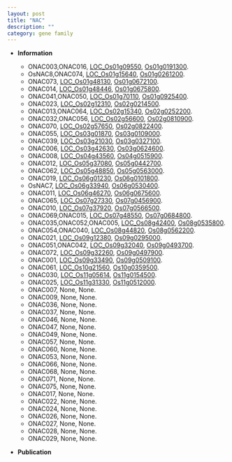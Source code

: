 ```yaml
---
layout: post
title: "NAC"
description: ""
category: gene family
---
```


* **Information**  
    + ONAC003,ONAC016, [LOC_Os01g09550](http://rice.uga.edu/cgi-bin/ORF_infopage.cgi?orf=LOC_Os01g09550), [Os01g0191300](http://rapdb.dna.affrc.go.jp/viewer/gbrowse_details/irgsp1?name=Os01g0191300).
    + OsNAC8,ONAC074, [LOC_Os01g15640](http://rice.uga.edu/cgi-bin/ORF_infopage.cgi?orf=LOC_Os01g15640), [Os01g0261200](http://rapdb.dna.affrc.go.jp/viewer/gbrowse_details/irgsp1?name=Os01g0261200).
    + ONAC073, [LOC_Os01g48130](http://rice.uga.edu/cgi-bin/ORF_infopage.cgi?orf=LOC_Os01g48130), [Os01g0672100](http://rapdb.dna.affrc.go.jp/viewer/gbrowse_details/irgsp1?name=Os01g0672100).
    + ONAC014, [LOC_Os01g48446](http://rice.uga.edu/cgi-bin/ORF_infopage.cgi?orf=LOC_Os01g48446), [Os01g0675800](http://rapdb.dna.affrc.go.jp/viewer/gbrowse_details/irgsp1?name=Os01g0675800).
    + ONAC041,ONAC050, [LOC_Os01g70110](http://rice.uga.edu/cgi-bin/ORF_infopage.cgi?orf=LOC_Os01g70110), [Os01g0925400](http://rapdb.dna.affrc.go.jp/viewer/gbrowse_details/irgsp1?name=Os01g0925400).
    + ONAC023, [LOC_Os02g12310](http://rice.uga.edu/cgi-bin/ORF_infopage.cgi?orf=LOC_Os02g12310), [Os02g0214500](http://rapdb.dna.affrc.go.jp/viewer/gbrowse_details/irgsp1?name=Os02g0214500).
    + ONAC013,ONAC064, [LOC_Os02g15340](http://rice.uga.edu/cgi-bin/ORF_infopage.cgi?orf=LOC_Os02g15340), [Os02g0252200](http://rapdb.dna.affrc.go.jp/viewer/gbrowse_details/irgsp1?name=Os02g0252200).
    + ONAC032,ONAC056, [LOC_Os02g56600](http://rice.uga.edu/cgi-bin/ORF_infopage.cgi?orf=LOC_Os02g56600), [Os02g0810900](http://rapdb.dna.affrc.go.jp/viewer/gbrowse_details/irgsp1?name=Os02g0810900).
    + ONAC070, [LOC_Os02g57650](http://rice.uga.edu/cgi-bin/ORF_infopage.cgi?orf=LOC_Os02g57650), [Os02g0822400](http://rapdb.dna.affrc.go.jp/viewer/gbrowse_details/irgsp1?name=Os02g0822400).
    + ONAC055, [LOC_Os03g01870](http://rice.uga.edu/cgi-bin/ORF_infopage.cgi?orf=LOC_Os03g01870), [Os03g0109000](http://rapdb.dna.affrc.go.jp/viewer/gbrowse_details/irgsp1?name=Os03g0109000).
    + ONAC039, [LOC_Os03g21030](http://rice.uga.edu/cgi-bin/ORF_infopage.cgi?orf=LOC_Os03g21030), [Os03g0327100](http://rapdb.dna.affrc.go.jp/viewer/gbrowse_details/irgsp1?name=Os03g0327100).
    + ONAC006, [LOC_Os03g42630](http://rice.uga.edu/cgi-bin/ORF_infopage.cgi?orf=LOC_Os03g42630), [Os03g0624600](http://rapdb.dna.affrc.go.jp/viewer/gbrowse_details/irgsp1?name=Os03g0624600).
    + ONAC008, [LOC_Os04g43560](http://rice.uga.edu/cgi-bin/ORF_infopage.cgi?orf=LOC_Os04g43560), [Os04g0515900](http://rapdb.dna.affrc.go.jp/viewer/gbrowse_details/irgsp1?name=Os04g0515900).
    + ONAC012, [LOC_Os05g37080](http://rice.uga.edu/cgi-bin/ORF_infopage.cgi?orf=LOC_Os05g37080), [Os05g0442700](http://rapdb.dna.affrc.go.jp/viewer/gbrowse_details/irgsp1?name=Os05g0442700).
    + ONAC062, [LOC_Os05g48850](http://rice.uga.edu/cgi-bin/ORF_infopage.cgi?orf=LOC_Os05g48850), [Os05g0563000](http://rapdb.dna.affrc.go.jp/viewer/gbrowse_details/irgsp1?name=Os05g0563000).
    + ONAC019, [LOC_Os06g01230](http://rice.uga.edu/cgi-bin/ORF_infopage.cgi?orf=LOC_Os06g01230), [Os06g0101800](http://rapdb.dna.affrc.go.jp/viewer/gbrowse_details/irgsp1?name=Os06g0101800).
    + OsNAC7, [LOC_Os06g33940](http://rice.uga.edu/cgi-bin/ORF_infopage.cgi?orf=LOC_Os06g33940), [Os06g0530400](http://rapdb.dna.affrc.go.jp/viewer/gbrowse_details/irgsp1?name=Os06g0530400).
    + ONAC011, [LOC_Os06g46270](http://rice.uga.edu/cgi-bin/ORF_infopage.cgi?orf=LOC_Os06g46270), [Os06g0675600](http://rapdb.dna.affrc.go.jp/viewer/gbrowse_details/irgsp1?name=Os06g0675600).
    + ONAC065, [LOC_Os07g27330](http://rice.uga.edu/cgi-bin/ORF_infopage.cgi?orf=LOC_Os07g27330), [Os07g0456900](http://rapdb.dna.affrc.go.jp/viewer/gbrowse_details/irgsp1?name=Os07g0456900).
    + ONAC010, [LOC_Os07g37920](http://rice.uga.edu/cgi-bin/ORF_infopage.cgi?orf=LOC_Os07g37920), [Os07g0566500](http://rapdb.dna.affrc.go.jp/viewer/gbrowse_details/irgsp1?name=Os07g0566500).
    + ONAC069,ONAC015, [LOC_Os07g48550](http://rice.uga.edu/cgi-bin/ORF_infopage.cgi?orf=LOC_Os07g48550), [Os07g0684800](http://rapdb.dna.affrc.go.jp/viewer/gbrowse_details/irgsp1?name=Os07g0684800).
    + ONAC035,ONAC052,ONAC005, [LOC_Os08g42400](http://rice.uga.edu/cgi-bin/ORF_infopage.cgi?orf=LOC_Os08g42400), [Os08g0535800](http://rapdb.dna.affrc.go.jp/viewer/gbrowse_details/irgsp1?name=Os08g0535800).
    + ONAC054,ONAC040, [LOC_Os08g44820](http://rice.uga.edu/cgi-bin/ORF_infopage.cgi?orf=LOC_Os08g44820), [Os08g0562200](http://rapdb.dna.affrc.go.jp/viewer/gbrowse_details/irgsp1?name=Os08g0562200).
    + ONAC021, [LOC_Os09g12380](http://rice.uga.edu/cgi-bin/ORF_infopage.cgi?orf=LOC_Os09g12380), [Os09g0295000](http://rapdb.dna.affrc.go.jp/viewer/gbrowse_details/irgsp1?name=Os09g0295000).
    + ONAC051,ONAC042, [LOC_Os09g32040](http://rice.uga.edu/cgi-bin/ORF_infopage.cgi?orf=LOC_Os09g32040), [Os09g0493700](http://rapdb.dna.affrc.go.jp/viewer/gbrowse_details/irgsp1?name=Os09g0493700).
    + ONAC072, [LOC_Os09g32260](http://rice.uga.edu/cgi-bin/ORF_infopage.cgi?orf=LOC_Os09g32260), [Os09g0497900](http://rapdb.dna.affrc.go.jp/viewer/gbrowse_details/irgsp1?name=Os09g0497900).
    + ONAC001, [LOC_Os09g33490](http://rice.uga.edu/cgi-bin/ORF_infopage.cgi?orf=LOC_Os09g33490), [Os09g0509100](http://rapdb.dna.affrc.go.jp/viewer/gbrowse_details/irgsp1?name=Os09g0509100).
    + ONAC061, [LOC_Os10g21560](http://rice.uga.edu/cgi-bin/ORF_infopage.cgi?orf=LOC_Os10g21560), [Os10g0359500](http://rapdb.dna.affrc.go.jp/viewer/gbrowse_details/irgsp1?name=Os10g0359500).
    + ONAC030, [LOC_Os11g05614](http://rice.uga.edu/cgi-bin/ORF_infopage.cgi?orf=LOC_Os11g05614), [Os11g0154500](http://rapdb.dna.affrc.go.jp/viewer/gbrowse_details/irgsp1?name=Os11g0154500).
    + ONAC025, [LOC_Os11g31330](http://rice.uga.edu/cgi-bin/ORF_infopage.cgi?orf=LOC_Os11g31330), [Os11g0512000](http://rapdb.dna.affrc.go.jp/viewer/gbrowse_details/irgsp1?name=Os11g0512000).
    + ONAC007, None, None.
    + ONAC009, None, None.
    + ONAC036, None, None.
    + ONAC037, None, None.
    + ONAC046, None, None.
    + ONAC047, None, None.
    + ONAC049, None, None.
    + ONAC057, None, None.
    + ONAC060, None, None.
    + ONAC053, None, None.
    + ONAC066, None, None.
    + ONAC068, None, None.
    + ONAC071, None, None.
    + ONAC075, None, None.
    + ONAC017, None, None.
    + ONAC022, None, None.
    + ONAC024, None, None.
    + ONAC026, None, None.
    + ONAC027, None, None.
    + ONAC028, None, None.
    + ONAC029, None, None.

* **Publication**  


